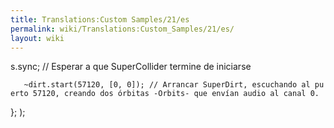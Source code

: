 ```yaml
---
title: Translations:Custom Samples/21/es
permalink: wiki/Translations:Custom_Samples/21/es/
layout: wiki
---
```


s.sync; // Esperar a que SuperCollider termine de iniciarse

`   ~dirt.start(57120, [0, 0]); // Arrancar SuperDirt, escuchando al puerto 57120, creando dos órbitas -Orbits- que envían audio al canal 0.`

}; );

</source>
